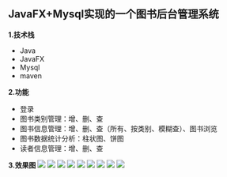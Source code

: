 ## JavaFX+Mysql实现的一个图书后台管理系统
**1.技术栈**
- Java
- JavaFX
- Mysql
- maven

**2.功能**
- 登录
- 图书类别管理：增、删、查
- 图书信息管理：增、删、查（所有、按类别、模糊查）、图书浏览
- 图书数据统计分析：柱状图、饼图
- 读者信息管理：增、删、查

**3.效果图**
![](http://pj7ldvis7.bkt.clouddn.com/book/login.png)
![](http://pj7ldvis7.bkt.clouddn.com/book/main.png)
![](http://pj7ldvis7.bkt.clouddn.com/book/type.png)
![](http://pj7ldvis7.bkt.clouddn.com/book/book.png)
![](http://pj7ldvis7.bkt.clouddn.com/book/addbook.png)
![](http://pj7ldvis7.bkt.clouddn.com/book/bookview.png)
![](http://pj7ldvis7.bkt.clouddn.com/book/bookanalysis.png)
![](http://pj7ldvis7.bkt.clouddn.com/book/reader.png)
![](http://pj7ldvis7.bkt.clouddn.com/book/%E6%96%B0%E5%A2%9E%E8%AF%BB%E8%80%85.png)
